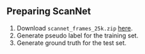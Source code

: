 ## Preparing ScanNet

1. Download `scannet_frames_25k.zip` [here](https://github.com/ScanNet/ScanNet).
2. Generate pseudo label for the training set.
3. Generate ground truth for the test set.
